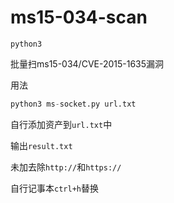 # ms15-034-scan



`python3`



批量扫ms15-034/CVE-2015-1635漏洞



用法

```python
python3 ms-socket.py url.txt
```

自行添加资产到`url.txt`中

输出`result.txt`



未加去除`http://`和`https://`

自行记事本`ctrl+h`替换
